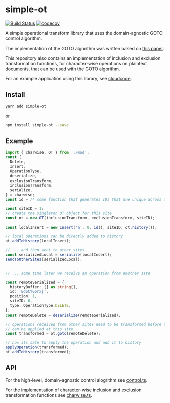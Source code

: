 # simple-ot

[![Build Status](https://travis-ci.com/rclarey/simple-ot.svg?branch=master)](https://travis-ci.com/rclarey/simple-ot)
[![codecov](https://codecov.io/gh/rclarey/simple-ot/branch/master/graph/badge.svg)](https://codecov.io/gh/rclarey/simple-ot)

A simple operational transform library that uses the domain-agnostic GOTO control algorithm.

The implementation of the GOTO algorithm was written based on [this paper](https://dl.acm.org/citation.cfm?id=289469).

This repository also contains an implementation of inclusion and exclusion transformation functions, for character-wise operations on plaintext documents, that can be used with the GOTO algorithm.

For an example application using this library, see [cloudcode](https://github.com/rclarey/cloudcode).

## Install

```bash
yarn add simple-ot
```

or

```bash
npm install simple-ot --save
```

## Example

```typescript
import { charwise, OT } from './mod';
const {
  Delete,
  Insert,
  OperationType,
  deserialize,
  exclusionTransform,
  inclusionTransform,
  serialize,
} = charwise;
const id = /* some function that generates IDs that are unique across all sites (ex. uuid) */;

const siteID = 1;
// create the singleton OT object for this site
const ot = new OT(inclusionTransform, exclusionTransform, siteID);

const localInsert = new Insert('a', 0, id(), siteID, ot.history());

// local operations can be directly added to history
ot.addToHistory(localInsert);

// ... and then sent to other sites
const serializedLocal = serialize(localInsert);
sendToOtherSites(serializedLocal);


// ... some time later we receive an operation from another site

const remoteSerialized = {
  historyBuffer: [] as string[],
  id: 'EdSCYG6rxj',
  position: 1,
  siteID: 0,
  type: OperationType.DELETE,
};
const remoteDelete = deserialize(remoteSerialized);

// operations received from other sites need to be transformed before they
// can be applied at this site
const transformed = ot.goto(remoteDelete);

// now its safe to apply the operation and add it to history
applyOperation(transformed);
ot.addToHistory(transformed);
```

## API

For the high-level, domain-agnostic control alogrithm see [control.ts](https://github.com/rclarey/simple-ot/blob/master/src/control.ts).

For the implementation of character-wise inclusion and exclusion transformation functions see [charwise.ts](https://github.com/rclarey/simple-ot/blob/master/src/charwise.ts).
